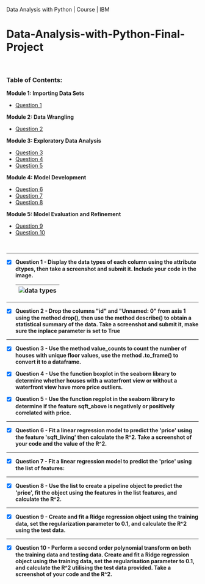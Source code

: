 Data Analysis with Python | Course | IBM
# Data-Analysis-with-Python-Final-Project

<br>

<!-- TABLE OF CONTENTS -->
### Table of Contents:

<b>Module 1: Importing Data Sets</b>

- [Question 1](#Q1)
  
<b>Module 2: Data Wrangling</b>

- [Question 2](#Q2)
  
<b>Module 3: Exploratory Data Analysis</b>

- [Question 3](#Q3)
- [Question 4](#Q4)
- [Question 5](#Q5)
  
<b>Module 4: Model Development</b>

- [Question 6](#Q6)
- [Question 7](#Q7)
- [Question 8](#Q8)
  
<b>Module 5: Model Evaluation and Refinement</b>

- [Question 9](#Q9)
- [Question 10](#Q10)

<br>

---

<div id="Q1">
  
- [x] <b>Question 1 - Display the data types of each column using the attribute dtypes, then take a screenshot and submit it. Include your code in the image.</b>
  
  |![data types](Final%20Project%20-%20Screenshots/Q1.png)|
  |-|
  
</div>

---


<div id="Q2">
  
- [x] <b>Question 2 - Drop the columns "id" and "Unnamed: 0" from axis 1 using the method drop(), then use the method describe() to obtain a statistical summary of the data. Take a screenshot and submit it, make sure the inplace parameter is set to True</b>
  
</div>

---


<div id="Q3">
  
- [x] <b>Question 3 - Use the method value_counts to count the number of houses with unique floor values, use the method .to_frame() to convert it to a dataframe.</b>


</div>

<div id="Q4">
  
- [x] <b>Question 4 - Use the function boxplot in the seaborn library to determine whether houses with a waterfront view or without a waterfront view have more price outliers.</b>
  
</div>

<div id="Q5">
  
- [x] <b>Question 5 - Use the function regplot in the seaborn library to determine if the feature sqft_above is negatively or positively correlated with price.</b>
  
</div>

---


<div id="Q6">
  
- [x] <b>Question 6 - Fit a linear regression model to predict the 'price' using the feature 'sqft_living' then calculate the R^2. Take a screenshot of your code and the value of the R^2.</b>
  
</div>

---


<div id="Q7">
  
- [x] <b>Question 7 - Fit a linear regression model to predict the 'price' using the list of features:</b>
  
</div>

---


<div id="Q8">
  
- [x] <b>Question 8 - Use the list to create a pipeline object to predict the 'price', fit the object using the features in the list features, and calculate the R^2.</b>
 
---
 
</div>

<div id="Q9">
  
- [x] <b>Question 9 - Create and fit a Ridge regression object using the training data, set the regularization parameter to 0.1, and calculate the R^2 using the test data.</b>
  
</div>

---

<div id="Q10">
  
- [x] <b>Question 10 - Perform a second order polynomial transform on both the training data and testing data. Create and fit a Ridge regression object using the training data, set the regularisation parameter to 0.1, and calculate the R^2 utilising the test data provided. Take a screenshot of your code and the R^2.</b>
  
</div>

